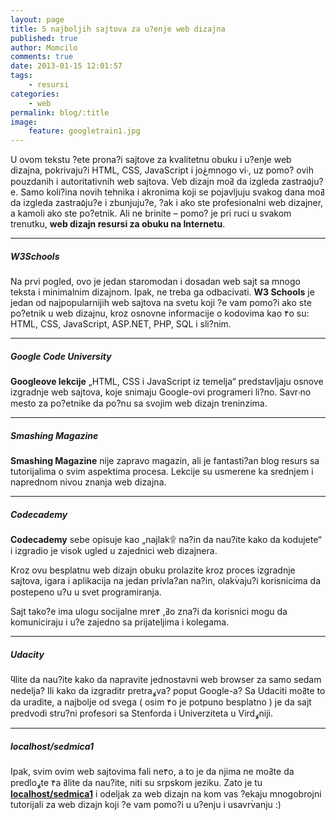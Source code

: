 ```yaml
---
layout: page
title: 5 najboljih sajtova za u?enje web dizajna
published: true
author: Momcilo
comments: true
date: 2013-01-15 12:01:57
tags:
    - resursi
categories:
    - web
permalink: blog/:title
image:
    feature: googletrain1.jpg
---
```

U ovom tekstu ?ete prona?i sajtove za kvalitetnu obuku i u?enje web dizajna, pokrivaju?i HTML, CSS, JavaScript i joڠmnogo viۥ, uz pomo? ovih pouzdanih i autoritativnih web sajtova. Veb dizajn moߥ da izgleda zastra۵ju?e. Samo koli?ina novih tehnika i akronima koji se pojavljuju svakog dana moߥ da izgleda zastra۵ju?e i zbunjuju?e, ?ak i ako ste profesionalni web dizajner, a kamoli ako ste po?etnik. Ali ne brinite &#8211; pomo? je pri ruci u svakom trenutku, **web dizajn resursi za obuku na Internetu**.

* * * 

##### W3Schools


  
Na prvi pogled, ovo je jedan staromodan i dosadan web sajt sa mnogo teksta i minimalnim dizajnom. Ipak, ne treba ga odbacivati. **W3 Schools** je jedan od najpopularnijih web sajtova na svetu koji ?e vam pomo?i ako ste po?etnik u web dizajnu, kroz osnovne informacije o kodovima kao ۴o su: HTML, CSS, JavaScript, ASP.NET, PHP, SQL i sli?nim.

* * * 

##### Google Code University


  
**Googleove lekcije** &#8222;HTML, CSS i JavaScript iz temelja&#8220; predstavljaju osnove izgradnje web sajtova, koje snimaju Google-ovi programeri li?no. Savrۥno mesto za po?etnike da po?nu sa svojim web dizajn treninzima.

* * * 

##### Smashing Magazine


  
**Smashing Magazine** nije zapravo magazin, ali je fantasti?an blog resurs sa tutorijalima o svim aspektima procesa. Lekcije su usmerene ka srednjem i naprednom nivou znanja web dizajna.

* * * 

##### Codecademy


  
**Codecademy** sebe opisuje kao &#8222;najlak۩ na?in da nau?ite kako da kodujete&#8220; i izgradio je visok ugled u zajednici web dizajnera.
  
Kroz ovu besplatnu web dizajn obuku prolazite kroz proces izgradnje sajtova, igara i aplikacija na jedan privla?an na?in, olakۡvaju?i korisnicima da postepeno u?u u svet programiranja.
  
Sajt tako?e ima ulogu socijalne mreߥ, ۴o zna?i da korisnici mogu da komuniciraju i u?e zajedno sa prijateljima i kolegama.

* * * 

##### Udacity


  
ϥlite da nau?ite kako da napravite jednostavni web browser za samo sedam nedelja? Ili kako da izgraditr pretraߩva? poput Google-a? Sa Udaciti moߥte to da uradite, a najbolje od svega ( osim ۴o je potpuno besplatno ) je da sajt predvodi stru?ni profesori sa Stenforda i Univerziteta u Virdߩniji.

* * * 

##### localhost/sedmica1


  
Ipak, svim ovim web sajtovima fali ne۴o, a to je da njima ne moߥte da predloߩte ۴a ߥlite da nau?ite, niti su srpskom jeziku. Zato je tu **[localhost/sedmica1][1]** i odeljak za web dizajn na kom vas ?ekaju mnogobrojni tutorijali za web dizajn koji ?e vam pomo?i u u?enju i usavrۡvanju :)

 [1]: http://localhost/sedmica1 "localhost/sedmica1 - Mesto najboljih tutorijala"